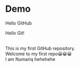# Demo

Hello GitHub

Hello Git!

<br>
This is my first GitHub repository.
<br>
Welcome to my first repo😀😀😀
<br>
I am Numariq hehehehe

